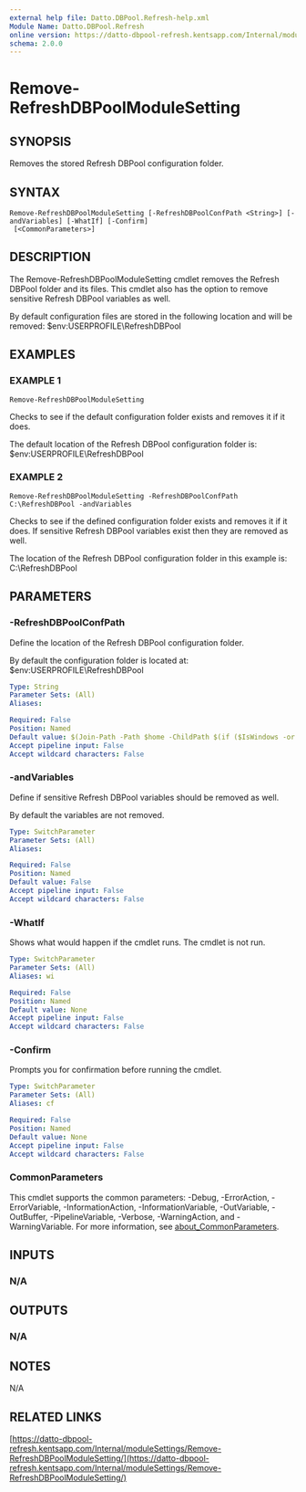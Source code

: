 ```yaml
---
external help file: Datto.DBPool.Refresh-help.xml
Module Name: Datto.DBPool.Refresh
online version: https://datto-dbpool-refresh.kentsapp.com/Internal/moduleSettings/Remove-RefreshDBPoolModuleSetting/
schema: 2.0.0
---
```


# Remove-RefreshDBPoolModuleSetting

## SYNOPSIS
Removes the stored Refresh DBPool configuration folder.

## SYNTAX

```
Remove-RefreshDBPoolModuleSetting [-RefreshDBPoolConfPath <String>] [-andVariables] [-WhatIf] [-Confirm]
 [<CommonParameters>]
```

## DESCRIPTION
The Remove-RefreshDBPoolModuleSetting cmdlet removes the Refresh DBPool folder and its files.
This cmdlet also has the option to remove sensitive Refresh DBPool variables as well.

By default configuration files are stored in the following location and will be removed:
    $env:USERPROFILE\RefreshDBPool

## EXAMPLES

### EXAMPLE 1
```
Remove-RefreshDBPoolModuleSetting
```

Checks to see if the default configuration folder exists and removes it if it does.

The default location of the Refresh DBPool configuration folder is:
    $env:USERPROFILE\RefreshDBPool

### EXAMPLE 2
```
Remove-RefreshDBPoolModuleSetting -RefreshDBPoolConfPath C:\RefreshDBPool -andVariables
```

Checks to see if the defined configuration folder exists and removes it if it does.
If sensitive Refresh DBPool variables exist then they are removed as well.

The location of the Refresh DBPool configuration folder in this example is:
    C:\RefreshDBPool

## PARAMETERS

### -RefreshDBPoolConfPath
Define the location of the Refresh DBPool configuration folder.

By default the configuration folder is located at:
    $env:USERPROFILE\RefreshDBPool

```yaml
Type: String
Parameter Sets: (All)
Aliases:

Required: False
Position: Named
Default value: $(Join-Path -Path $home -ChildPath $(if ($IsWindows -or $PSEdition -eq 'Desktop'){"RefreshDBPool"}else{".RefreshDBPool"}) )
Accept pipeline input: False
Accept wildcard characters: False
```

### -andVariables
Define if sensitive Refresh DBPool variables should be removed as well.

By default the variables are not removed.

```yaml
Type: SwitchParameter
Parameter Sets: (All)
Aliases:

Required: False
Position: Named
Default value: False
Accept pipeline input: False
Accept wildcard characters: False
```

### -WhatIf
Shows what would happen if the cmdlet runs.
The cmdlet is not run.

```yaml
Type: SwitchParameter
Parameter Sets: (All)
Aliases: wi

Required: False
Position: Named
Default value: None
Accept pipeline input: False
Accept wildcard characters: False
```

### -Confirm
Prompts you for confirmation before running the cmdlet.

```yaml
Type: SwitchParameter
Parameter Sets: (All)
Aliases: cf

Required: False
Position: Named
Default value: None
Accept pipeline input: False
Accept wildcard characters: False
```

### CommonParameters
This cmdlet supports the common parameters: -Debug, -ErrorAction, -ErrorVariable, -InformationAction, -InformationVariable, -OutVariable, -OutBuffer, -PipelineVariable, -Verbose, -WarningAction, and -WarningVariable. For more information, see [about_CommonParameters](http://go.microsoft.com/fwlink/?LinkID=113216).

## INPUTS

### N/A
## OUTPUTS

### N/A
## NOTES
N/A

## RELATED LINKS

[https://datto-dbpool-refresh.kentsapp.com/Internal/moduleSettings/Remove-RefreshDBPoolModuleSetting/](https://datto-dbpool-refresh.kentsapp.com/Internal/moduleSettings/Remove-RefreshDBPoolModuleSetting/)

